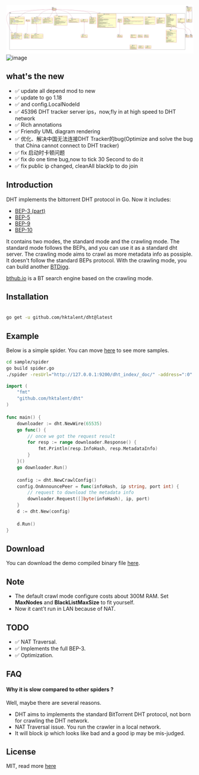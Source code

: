 ![](https://raw.githubusercontent.com/hktalent/dht/master/dht.svg)
<img width="830" alt="image" src="https://user-images.githubusercontent.com/18223385/161761145-87883c44-9fa6-49f0-b113-5b1f8c37964e.png">

## what's the new
- :white_check_mark: update all depend mod to new
- :white_check_mark: update to go 1.18
- :white_check_mark: and config.LocalNodeId
- :white_check_mark: 45396 DHT tracker server ips，now,fly in at high speed to DHT network
- :white_check_mark: Rich annotations
- :white_check_mark: Friendly UML diagram rendering
- :white_check_mark: 优化、解决中国无法连接DHT Tracker的bug(Optimize and solve the bug that China cannot connect to DHT tracker)
- :white_check_mark: fix 启动时卡顿问题
- :white_check_mark: fix do one time bug,now to tick 30 Second to do it
- :white_check_mark: fix public ip changed, cleanAll blackIp to do join

## Introduction

DHT implements the bittorrent DHT protocol in Go. Now it includes:

- [BEP-3 (part)](http://www.bittorrent.org/beps/bep_0003.html)
- [BEP-5](http://www.bittorrent.org/beps/bep_0005.html)
- [BEP-9](http://www.bittorrent.org/beps/bep_0009.html)
- [BEP-10](http://www.bittorrent.org/beps/bep_0010.html)

It contains two modes, the standard mode and the crawling mode. The standard
mode follows the BEPs, and you can use it as a standard dht server. The crawling
mode aims to crawl as more metadata info as possiple. It doesn't follow the
standard BEPs protocol. With the crawling mode, you can build another [BTDigg](http://btdigg.org/).

[bthub.io](http://bthub.io) is a BT search engine based on the crawling mode.

## Installation
```bash

go get -u github.com/hktalent/dht@latest

```

## Example

Below is a simple spider. You can move [here](https://github.com/hktalent/dht/blob/master/sample)
to see more samples.

```bash
cd sample/spider
go build spider.go
./spider -resUrl="http://127.0.0.1:9200/dht_index/_doc/" -address=":0"
```

```go
import (
    "fmt"
    "github.com/hktalent/dht"
)

func main() {
    downloader := dht.NewWire(65535)
    go func() {
        // once we got the request result
        for resp := range downloader.Response() {
            fmt.Println(resp.InfoHash, resp.MetadataInfo)
        }
    }()
    go downloader.Run()

    config := dht.NewCrawlConfig()
    config.OnAnnouncePeer = func(infoHash, ip string, port int) {
        // request to download the metadata info
        downloader.Request([]byte(infoHash), ip, port)
    }
    d := dht.New(config)

    d.Run()
}
```

## Download

You can download the demo compiled binary file [here](https://github.com/hktalent/dht/tags).

## Note

- The default crawl mode configure costs about 300M RAM. Set **MaxNodes**
  and **BlackListMaxSize** to fit yourself.
- Now it cant't run in LAN because of NAT.

## TODO

- :white_check_mark: NAT Traversal.
- :white_check_mark: Implements the full BEP-3.
- :white_check_mark: Optimization.

## FAQ

#### Why it is slow compared to other spiders ?

Well, maybe there are several reasons.

- DHT aims to implements the standard BitTorrent DHT protocol, not born for crawling the DHT network.
- NAT Traversal issue. You run the crawler in a local network.
- It will block ip which looks like bad and a good ip may be mis-judged.

## License

MIT, read more [here](https://github.com/hktalent/dht/blob/master/LICENSE)
